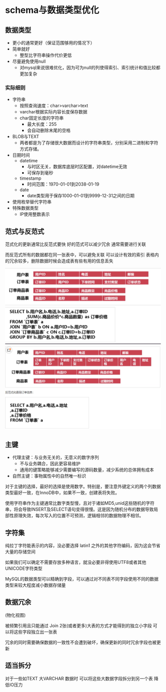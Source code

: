 # schema与数据类型优化

## 数据类型

- 更小的通常更好（保证范围够用的情况下）
- 简单就好
  - 整型比字符串操作代价更低
- 尽量避免使用null
  - 对mysql来说很难优化，因为可为null的列使得索引、索引统计和值比较都更加复杂

### 实际细则

- 字符串
  - 按照查询速度：char>varchar>text
  - varchar根据实际内容长度保存数据
  - char固定长度的字符串
    - 最大长度：255
    - 会自动删除末尾的空格
- BLOB与TEXT
  - 两者都是为了存储很大数据而设计的字符串类型，分别采用二进制和字符方式存储。
- 日期时间
  - datetime
    - 与时区无关，数据库底层时区配置，对datetime无效
    - 可保存到毫秒
  - timestamp
    - 时间范围：1970-01-01到2038-01-19
  - date
    - date类型用于保存1000-01-01到9999-12-31之间的日期
- 使用枚举替代字符串
- 特殊数据类型
  - IP使用整数表示

## 范式与反范式

范式化的更新通常比反范式要快 好的范式可以减少冗余 通常需要进行关联

而反范式所有的数据都在同一张表中，可以避免关联 可以设计有效的索引 表格内的冗余较多，删除数据时候会造成表有些有用的信息丢失

![批注 2020-07-30 084057](/assets/批注%202020-07-30%20084057.png)
![批注 2020-07-30 084112](/assets/批注%202020-07-30%20084112.png)

## 主键

- 代理主键：与业务无关的，无意义的数字序列
  - 不与业务耦合，因此更容易维护
  - 通用的键策略能够减少需要编写的源码数量，减少系统的总体拥有成本
- 自然主键：事物属性中的自然唯一标识

对于主键的选择，最好的选择是使用数字。特别是，要注意外键定义的两个列数据类型最好一致，在InnoDB中，如果不一致，创建表将失败。

使用字符串作为主键通常比数字类型慢，且对于诸如MD5,unid这些随机的字符串，将会导致INSERT及SELECT语句变得很慢。这是因为随机分布的数据导致局部性原理失效，每次写入的位置不可预测，逻辑相邻的数据物理不相邻。

## 字符集

纯拉丁字符能表示的内容，没必要选择 latin1 之外的其他字符编码，因为这会节省大量的存储空间

如果我们可以确定不需要存放多种语言，就没必要非得使用UTF8或者其他UNICODE字符类型

MySQL的数据类型可以精确到字段，可以通过对不同表不同字段使用不同的数据类型来较大程度减小数据存储量

## 数据冗余

(物化视图)

被频繁引用且只能通过 Join 2张(或者更多)大表的方式才能得到的独立小字段 可以将这些字段独立出一张表

冗余的同时需要确保数据的一致性不会遭到破坏，确保更新的同时冗余字段也被更新

## 适当拆分

对于一些如TEXT 大VARCHAR 数据时 可以将这些大数据字段拆分到另一个表 降低IO压力